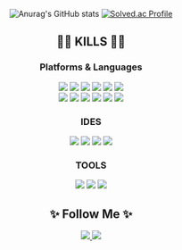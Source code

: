 <div align="center">

  ![Anurag's GitHub stats](https://github-readme-stats.vercel.app/api?username=rud2403&show_icons=true&theme=tokyonight) 
  [![Solved.ac Profile](http://mazassumnida.wtf/api/v2/generate_badge?boj=rud2403)](https://solved.ac/rud2403/)

## 👨‍💻 KILLS 👨‍💻
### Platforms & Languages
  
  <img src="https://img.shields.io/badge/Java-007396?style=flat-square&logo=Java&logoColor=white"/>
  <img src="https://img.shields.io/badge/Spring-6DB33F?style=flat-square&amp;logo=Spring&amp;logoColor=white">
  <img src="https://img.shields.io/badge/Spring Boot-6DB33F?style=flat-square&amp;logo=Spring Boot&amp;logoColor=white">
  <img src="https://img.shields.io/badge/JavaScript-F7DF1E?style=flat-square&logo=JavaScript&logoColor=white"/>
  <img src="https://img.shields.io/badge/Vue.js-4FC08D?style=flat-square&logo=Vue.js&logoColor=white"/>
  <img src="https://img.shields.io/badge/jQuery-0769AD?style=flat-square&amp;logo=jQuery&amp;logoColor=white">
  <br>
  <img src="https://img.shields.io/badge/HTML5-E34F26?style=flat-square&amp;logo=HTML5&amp;logoColor=white">
  <img src="https://img.shields.io/badge/CSS3-1572B6?style=flat-square&amp;logo=CSS3&amp;logoColor=white">
  
  <img src="https://img.shields.io/badge/MySQL-4479A1?style=flat-square&amp;logo=MySQL&amp;logoColor=white">
  <img src="https://img.shields.io/badge/Oracle-F80000?style=flat-square&amp;logo=Oracle&amp;logoColor=white">
  
  <img src="https://img.shields.io/badge/Git-F05032?style=flat-square&amp;logo=Git&amp;logoColor=white">
  <img src="https://img.shields.io/badge/GitHub-181717.svg?&style=flat-square&logo=GitHub&logoColor=white">
  
### IDES
  
  <img src="https://img.shields.io/badge/Eclipse-2C2255.svg?&style=flat-square&logo=Eclipse%20IDE&logoColor=white">
  <img src="https://img.shields.io/badge/IntelliJ-000000.svg?&style=flat-square&logo=IntelliJ IDEA&logoColor=white">
  <img src="https://img.shields.io/badge/Visual%20Studio%20Code-007ACC.svg?&style=flat-square&logo=Visual%20Studio%20Code&logoColor=white">
  <img src="https://img.shields.io/badge/WebStorm-000000.svg?&style=flat-square&logo=WebStorm&logoColor=white">
  
### TOOLS
  <img src="https://img.shields.io/badge/Notion-000000.svg?&style=flat-square&logo=Notion&logoColor=white">
  <img src="https://img.shields.io/badge/Slack-4A154B.svg?&style=flat-square&logo=Slack&logoColor=white">
  <img src="https://img.shields.io/badge/Linear-5E6AD2.svg?&style=flat-square&logo=Linear&logoColor=white">
  
## ✨ Follow Me ✨
  <a href="https://bgm16.tistory.com/">
    <img src="https://img.shields.io/badge/Tistory-000000.svg?&style=flat-square&logo=Tistory&logoColor=white&link=https://bgm16.tistory.com/">
  </a>
  <a href="mailto:qkrrudals2403@naver.com">
    <img src="https://img.shields.io/badge/Mail-303C75A.svg?&style=flat-square&logo=Naver&logoColor=white&link=qkrrudals2403@naver.com">
  </a>
  
</div>

